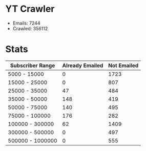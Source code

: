 # YT Crawler
- Emails: 7244
- Crawled: 356112

# Stats
| Subscriber Range  | Already Emailed | Not Emailed |
|-------|-------|-------|
| 5000 - 15000 | 0 | 1723 |
| 15000 - 25000 | 0 | 807 |
| 25000 - 35000 | 47 | 484 |
| 35000 - 50000 | 148 | 419 |
| 50000 - 75000 | 140 | 495 |
| 75000 - 100000 | 176 | 282 |
| 100000 - 300000 | 62 | 1409 |
| 300000 - 500000 | 0 | 497 |
| 500000 - 1000000 | 0 | 555 |
